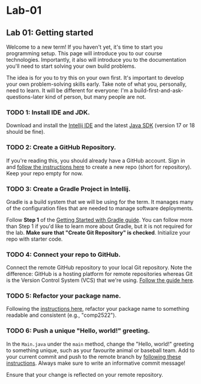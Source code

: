 # Lab-01
## Lab 01: Getting started

Welcome to a new term! If you haven't yet, it's time to start you programming setup. This page will introduce you to our course technologies. Importantly, it also will introduce you to the documentation you'll need to start solving your own build problems.

The idea is for you to try this on your own first. It's important to develop your own problem-solving skills early. Take note of what you, personally, need to learn. It will be different for everyone: I'm a build-first-and-ask-questions-later kind of person, but many people are not.

### TODO 1: Install IDE and JDK.
Download and install the [Intellij IDE](https://www.jetbrains.com/idea/) and the latest [Java SDK](https://www.oracle.com/java/technologies/downloads/) (version 17 or 18 should be fine). 

### TODO 2: Create a GitHub Repository.
If you're reading this, you should already have a GitHub account. Sign in and [follow the instructions here](https://docs.github.com/en/repositories/creating-and-managing-repositories/creating-a-new-repository) to create a new repo (short for repository). Keep your repo empty for now.

### TODO 3: Create a Gradle Project in Intellij.
Gradle is a build system that we will be using for the term. It manages many of the configuration files that are needed to manage software deployments. 

Follow **Step 1** of the [Getting Started with Gradle guide](https://www.jetbrains.com/help/idea/getting-started-with-gradle.html). You can follow more than Step 1 if you'd like to learn more about Gradle, but it is not required for the lab. **Make sure that "Create Git Repository" is checked**. Initialize your repo with starter code.

### TODO 4: Connect your repo to GitHub.
Connect the remote GitHub repository to your local Git repository. Note the difference: GitHub is a hosting platform for remote repositories whereas Git is the Version Control System (VCS) that we're using. [Follow the guide here](https://www.jetbrains.com/idea/guide/tutorials/creating-a-project-from-github/adding-updating-remotes/).

### TODO 5: Refactor your package name.
Following the [instructions here](https://www.jetbrains.com/help/idea/rename-refactorings.html), refactor your package name to something readable and consistent (e.g., "comp2522").

### TODO 6: Push a unique "Hello, world!" greeting.
In the `Main.java` under the `main` method, change the "Hello, world!" greeting to something unique, such as your favourite animal or baseball team. Add to your current commit and push to the remote branch by [following these instructions](https://www.jetbrains.com/help/idea/commit-and-push-changes.html). Always make sure to write an informative commit message!

Ensure that your change is reflected on your remote repository.
